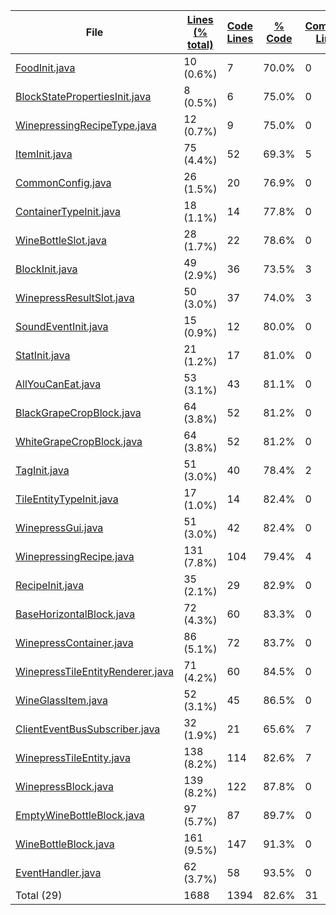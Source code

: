 
|File|[Lines (% total)](https://github.com/ItamarDenkberg/All-You-Can-Eat/tree/1.16.5/Statistics/LinesDescending.md/)|[Code Lines](https://github.com/ItamarDenkberg/All-You-Can-Eat/tree/1.16.5/Statistics/CodeDescending.md/)|[% Code](https://github.com/ItamarDenkberg/All-You-Can-Eat/tree/1.16.5/Statistics/ProportionCodeDescending.md/)|[Comment Lines](https://github.com/ItamarDenkberg/All-You-Can-Eat/tree/1.16.5/Statistics/CommentsDescending.md/)|[% Comment](https://github.com/ItamarDenkberg/All-You-Can-Eat/tree/1.16.5/Statistics/ProportionCommentsDescending.md/)|[Blank Lines](https://github.com/ItamarDenkberg/All-You-Can-Eat/tree/1.16.5/Statistics/BlanksDescending.md/)|[% Blank](https://github.com/ItamarDenkberg/All-You-Can-Eat/tree/1.16.5/Statistics/ProportionBlanksAscending.md/)|
| --- | --- | --- | --- | --- | --- | --- | --- |
|[FoodInit.java](https://github.com/ItamarDenkberg/All-You-Can-Eat/tree/1.16.5/./src/main/java/io/github/itamardenkberg/allyoucaneat/core/init/FoodInit.java)|10 (0.6%)|7|70.0%|0|0.0%|3|30.0%|
|[BlockStatePropertiesInit.java](https://github.com/ItamarDenkberg/All-You-Can-Eat/tree/1.16.5/./src/main/java/io/github/itamardenkberg/allyoucaneat/core/init/BlockStatePropertiesInit.java)|8 (0.5%)|6|75.0%|0|0.0%|2|25.0%|
|[WinepressingRecipeType.java](https://github.com/ItamarDenkberg/All-You-Can-Eat/tree/1.16.5/./src/main/java/io/github/itamardenkberg/allyoucaneat/common/items/crafting/WinepressingRecipeType.java)|12 (0.7%)|9|75.0%|0|0.0%|3|25.0%|
|[ItemInit.java](https://github.com/ItamarDenkberg/All-You-Can-Eat/tree/1.16.5/./src/main/java/io/github/itamardenkberg/allyoucaneat/core/init/ItemInit.java)|75 (4.4%)|52|69.3%|5|6.7%|18|24.0%|
|[CommonConfig.java](https://github.com/ItamarDenkberg/All-You-Can-Eat/tree/1.16.5/./src/main/java/io/github/itamardenkberg/allyoucaneat/core/config/CommonConfig.java)|26 (1.5%)|20|76.9%|0|0.0%|6|23.1%|
|[ContainerTypeInit.java](https://github.com/ItamarDenkberg/All-You-Can-Eat/tree/1.16.5/./src/main/java/io/github/itamardenkberg/allyoucaneat/core/init/ContainerTypeInit.java)|18 (1.1%)|14|77.8%|0|0.0%|4|22.2%|
|[WineBottleSlot.java](https://github.com/ItamarDenkberg/All-You-Can-Eat/tree/1.16.5/./src/main/java/io/github/itamardenkberg/allyoucaneat/common/containers/WineBottleSlot.java)|28 (1.7%)|22|78.6%|0|0.0%|6|21.4%|
|[BlockInit.java](https://github.com/ItamarDenkberg/All-You-Can-Eat/tree/1.16.5/./src/main/java/io/github/itamardenkberg/allyoucaneat/core/init/BlockInit.java)|49 (2.9%)|36|73.5%|3|6.1%|10|20.4%|
|[WinepressResultSlot.java](https://github.com/ItamarDenkberg/All-You-Can-Eat/tree/1.16.5/./src/main/java/io/github/itamardenkberg/allyoucaneat/common/containers/WinepressResultSlot.java)|50 (3.0%)|37|74.0%|3|6.0%|10|20.0%|
|[SoundEventInit.java](https://github.com/ItamarDenkberg/All-You-Can-Eat/tree/1.16.5/./src/main/java/io/github/itamardenkberg/allyoucaneat/core/init/SoundEventInit.java)|15 (0.9%)|12|80.0%|0|0.0%|3|20.0%|
|[StatInit.java](https://github.com/ItamarDenkberg/All-You-Can-Eat/tree/1.16.5/./src/main/java/io/github/itamardenkberg/allyoucaneat/core/init/StatInit.java)|21 (1.2%)|17|81.0%|0|0.0%|4|19.0%|
|[AllYouCanEat.java](https://github.com/ItamarDenkberg/All-You-Can-Eat/tree/1.16.5/./src/main/java/io/github/itamardenkberg/allyoucaneat/AllYouCanEat.java)|53 (3.1%)|43|81.1%|0|0.0%|10|18.9%|
|[BlackGrapeCropBlock.java](https://github.com/ItamarDenkberg/All-You-Can-Eat/tree/1.16.5/./src/main/java/io/github/itamardenkberg/allyoucaneat/common/blocks/BlackGrapeCropBlock.java)|64 (3.8%)|52|81.2%|0|0.0%|12|18.8%|
|[WhiteGrapeCropBlock.java](https://github.com/ItamarDenkberg/All-You-Can-Eat/tree/1.16.5/./src/main/java/io/github/itamardenkberg/allyoucaneat/common/blocks/WhiteGrapeCropBlock.java)|64 (3.8%)|52|81.2%|0|0.0%|12|18.8%|
|[TagInit.java](https://github.com/ItamarDenkberg/All-You-Can-Eat/tree/1.16.5/./src/main/java/io/github/itamardenkberg/allyoucaneat/core/init/TagInit.java)|51 (3.0%)|40|78.4%|2|3.9%|9|17.6%|
|[TileEntityTypeInit.java](https://github.com/ItamarDenkberg/All-You-Can-Eat/tree/1.16.5/./src/main/java/io/github/itamardenkberg/allyoucaneat/core/init/TileEntityTypeInit.java)|17 (1.0%)|14|82.4%|0|0.0%|3|17.6%|
|[WinepressGui.java](https://github.com/ItamarDenkberg/All-You-Can-Eat/tree/1.16.5/./src/main/java/io/github/itamardenkberg/allyoucaneat/client/guis/WinepressGui.java)|51 (3.0%)|42|82.4%|0|0.0%|9|17.6%|
|[WinepressingRecipe.java](https://github.com/ItamarDenkberg/All-You-Can-Eat/tree/1.16.5/./src/main/java/io/github/itamardenkberg/allyoucaneat/common/items/crafting/WinepressingRecipe.java)|131 (7.8%)|104|79.4%|4|3.1%|23|17.6%|
|[RecipeInit.java](https://github.com/ItamarDenkberg/All-You-Can-Eat/tree/1.16.5/./src/main/java/io/github/itamardenkberg/allyoucaneat/core/init/RecipeInit.java)|35 (2.1%)|29|82.9%|0|0.0%|6|17.1%|
|[BaseHorizontalBlock.java](https://github.com/ItamarDenkberg/All-You-Can-Eat/tree/1.16.5/./src/main/java/io/github/itamardenkberg/allyoucaneat/common/blocks/BaseHorizontalBlock.java)|72 (4.3%)|60|83.3%|0|0.0%|12|16.7%|
|[WinepressContainer.java](https://github.com/ItamarDenkberg/All-You-Can-Eat/tree/1.16.5/./src/main/java/io/github/itamardenkberg/allyoucaneat/common/containers/WinepressContainer.java)|86 (5.1%)|72|83.7%|0|0.0%|14|16.3%|
|[WinepressTileEntityRenderer.java](https://github.com/ItamarDenkberg/All-You-Can-Eat/tree/1.16.5/./src/main/java/io/github/itamardenkberg/allyoucaneat/client/render/tileentity/WinepressTileEntityRenderer.java)|71 (4.2%)|60|84.5%|0|0.0%|11|15.5%|
|[WineGlassItem.java](https://github.com/ItamarDenkberg/All-You-Can-Eat/tree/1.16.5/./src/main/java/io/github/itamardenkberg/allyoucaneat/common/items/WineGlassItem.java)|52 (3.1%)|45|86.5%|0|0.0%|7|13.5%|
|[ClientEventBusSubscriber.java](https://github.com/ItamarDenkberg/All-You-Can-Eat/tree/1.16.5/./src/main/java/io/github/itamardenkberg/allyoucaneat/core/util/ClientEventBusSubscriber.java)|32 (1.9%)|21|65.6%|7|21.9%|4|12.5%|
|[WinepressTileEntity.java](https://github.com/ItamarDenkberg/All-You-Can-Eat/tree/1.16.5/./src/main/java/io/github/itamardenkberg/allyoucaneat/common/tileentities/WinepressTileEntity.java)|138 (8.2%)|114|82.6%|7|5.1%|17|12.3%|
|[WinepressBlock.java](https://github.com/ItamarDenkberg/All-You-Can-Eat/tree/1.16.5/./src/main/java/io/github/itamardenkberg/allyoucaneat/common/blocks/WinepressBlock.java)|139 (8.2%)|122|87.8%|0|0.0%|17|12.2%|
|[EmptyWineBottleBlock.java](https://github.com/ItamarDenkberg/All-You-Can-Eat/tree/1.16.5/./src/main/java/io/github/itamardenkberg/allyoucaneat/common/blocks/EmptyWineBottleBlock.java)|97 (5.7%)|87|89.7%|0|0.0%|10|10.3%|
|[WineBottleBlock.java](https://github.com/ItamarDenkberg/All-You-Can-Eat/tree/1.16.5/./src/main/java/io/github/itamardenkberg/allyoucaneat/common/blocks/WineBottleBlock.java)|161 (9.5%)|147|91.3%|0|0.0%|14|8.7%|
|[EventHandler.java](https://github.com/ItamarDenkberg/All-You-Can-Eat/tree/1.16.5/./src/main/java/io/github/itamardenkberg/allyoucaneat/common/events/EventHandler.java)|62 (3.7%)|58|93.5%|0|0.0%|4|6.5%|
|Total (29)|1688|1394|82.6%|31| 1.8%|263|15.6%|